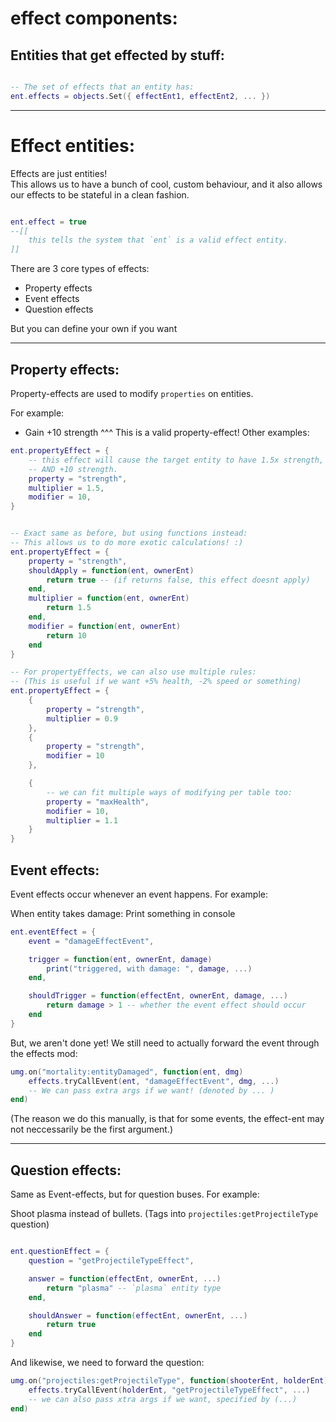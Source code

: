 
# effect components:


## Entities that get effected by stuff:
```lua

-- The set of effects that an entity has:
ent.effects = objects.Set({ effectEnt1, effectEnt2, ... })


```

----------


# Effect entities:
Effects are just entities!<br/>
This allows us to have a bunch of cool, custom behaviour, and it also
allows our effects to be stateful in a clean fashion.
```lua

ent.effect = true
--[[
    this tells the system that `ent` is a valid effect entity.
]]

```


There are 3 core types of effects:
- Property effects
- Event effects
- Question effects

But you can define your own if you want

----------

## Property effects:
Property-effects are used to modify `properties` on entities.

For example:<br/>
- Gain +10 strength
^^^ This is a valid property-effect! Other examples:
```lua
ent.propertyEffect = {
    -- this effect will cause the target entity to have 1.5x strength,
    -- AND +10 strength.
    property = "strength",
    multiplier = 1.5,
    modifier = 10,
}


-- Exact same as before, but using functions instead:
-- This allows us to do more exotic calculations! :)
ent.propertyEffect = {
    property = "strength",
    shouldApply = function(ent, ownerEnt)
        return true -- (if returns false, this effect doesnt apply)
    end,
    multiplier = function(ent, ownerEnt)
        return 1.5
    end,
    modifier = function(ent, ownerEnt)
        return 10
    end
}

-- For propertyEffects, we can also use multiple rules:
-- (This is useful if we want +5% health, -2% speed or something)
ent.propertyEffect = {
    {
        property = "strength",
        multiplier = 0.9
    },
    {
        property = "strength",
        modifier = 10
    },

    {
        -- we can fit multiple ways of modifying per table too:
        property = "maxHealth",
        modifier = 10,
        multiplier = 1.1
    }
}

```


## Event effects:
Event effects occur whenever an event happens.
For example:

When entity takes damage:
    Print something in console
```lua
ent.eventEffect = {
    event = "damageEffectEvent",

    trigger = function(ent, ownerEnt, damage)
        print("triggered, with damage: ", damage, ...)
    end,

    shouldTrigger = function(effectEnt, ownerEnt, damage, ...)
        return damage > 1 -- whether the event effect should occur
    end
}
```
But, we aren't done yet!
We still need to actually forward the event through the effects mod:
```lua
umg.on("mortality:entityDamaged", function(ent, dmg)
    effects.tryCallEvent(ent, "damageEffectEvent", dmg, ...)
    -- We can pass extra args if we want! (denoted by ... )
end)
```
(The reason we do this manually, is that for some events, the effect-ent may not neccessarily be the first argument.)

---------------

## Question effects:
Same as Event-effects, but for question buses.
For example:

Shoot plasma instead of bullets.
(Tags into `projectiles:getProjectileType` question)
```lua

ent.questionEffect = {
    question = "getProjectileTypeEffect",

    answer = function(effectEnt, ownerEnt, ...)
        return "plasma" -- `plasma` entity type
    end,

    shouldAnswer = function(effectEnt, ownerEnt, ...)
        return true
    end
}
```
And likewise, we need to forward the question:
```lua
umg.on("projectiles:getProjectileType", function(shooterEnt, holderEnt)
    effects.tryCallEvent(holderEnt, "getProjectileTypeEffect", ...)
    -- we can also pass xtra args if we want, specified by (...)
end)
```



